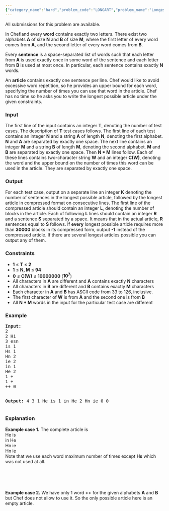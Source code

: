 ```yaml
---
{"category_name":"hard","problem_code":"LONGART","problem_name":"Longest Article","languages_supported":{"0":"ADA","1":"ASM","2":"BASH","3":"BF","4":"C","5":"C99 strict","6":"CAML","7":"CLOJ","8":"CLPS","9":"CPP 4.3.2","10":"CPP 4.9.2","11":"CPP14","12":"CS2","13":"D","14":"ERL","15":"FORT","16":"FS","17":"GO","18":"HASK","19":"ICK","20":"ICON","21":"JAVA","22":"JS","23":"LISP clisp","24":"LISP sbcl","25":"LUA","26":"NEM","27":"NICE","28":"NODEJS","29":"PAS fpc","30":"PAS gpc","31":"PERL","32":"PERL6","33":"PHP","34":"PIKE","35":"PRLG","36":"PYTH","37":"PYTH 3.4","38":"RUBY","39":"SCALA","40":"SCM guile","41":"SCM qobi","42":"ST","43":"TCL","44":"TEXT","45":"WSPC"},"max_timelimit":2.5,"source_sizelimit":50000,"problem_author":"iscsi ","problem_tester":"anton_lunyov","date_added":"30-11-2012","tags":{"0":"bipartite","1":"graph","2":"hard","3":"iscsi","4":"march13","5":"maximum"},"time":{"view_start_date":1363000137,"submit_start_date":1363000137,"visible_start_date":1363000099,"end_date":1735669800},"layout":"problem"}
---
```

<span class="solution-visible-txt">All submissions for this problem are available.</span><p>In Chefland every <b>word</b> contains exactly two letters. There exist two alphabets <b>A</b> of size <b>N</b> and <b>B</b> of size <b>M</b>, where the first letter of every word comes from <b>A</b>, and the second letter of every word comes from <b>B</b>.</p>
<p>Every <b>sentence</b> is a space-separated list of words such that each letter from <b>A</b> is used exactly once in some word of the sentence and each letter from <b>B</b> is used at most once. In particular, each sentence contains exactly <b>N</b> words.</p>
<p>An <b>article</b> contains exactly one sentence per line. Chef would like to avoid excessive word repetition, so he provides an upper bound for each word, specifying the number of times you can use that word in the article. Chef has no time so he asks you to write the longest possible article under the given constraints.</p>
<h3>Input</h3>
<p>The first line of the input contains an integer <b>T</b>, denoting the number of test cases. The description of <b>T</b> test cases follows. The first line of each test contains an integer <b>N</b> and a string <b>A</b> of length <b>N</b>, denoting the first alphabet. <b>N</b> and <b>A</b> are separated by exactly one space. The next line contains an integer <b>M</b> and a string <b>B</b> of length <b>M</b>, denoting the second alphabet. <b>M</b> and <b>B</b> are separated by exactly one space. Then <b>N * M</b> lines follow. Each of these lines contains two-character string <b>W</b> and an integer <b>C(W)</b>, denoting the word and the upper bound on the number of times this word can be used in the article. They are separated by exactly one space.</p>
<h3>Output</h3>
<p>For each test case, output on a separate line an integer <b>K</b> denoting the number of sentences in the longest possible article, followed by the longest article in compressed format on consecutive lines. The first line of the compressed article should contain an integer <b>L</b>, denoting the number of blocks in the article. Each of following <b>L</b> lines should contain an integer <b>R</b> and a sentence <b>S</b> separated by a space. It means that in the actual article, <b>R</b> sentences equal to <b>S</b> follows. If <b>every</b> longest possible article requires more than <b>30000</b> blocks in its compressed form, output <b>-1</b> instead of the compressed article. If there are several longest articles possible you can output any of them.</p>
<h3>Constraints</h3>
<p>
<ul>
<li><b>1</b> &le; <b>T</b> &le; <b>2</b></li>
<li><b>1</b> &le; <b>N, M</b> &le; <b>94</b></li>
<li><b>0</b> &le; <b>C(W)</b> &le; <b>10000000</b> (<b>10<sup>7</sup></b>)</li>
<li>All characters in <b>A</b> are different and <b>A</b> contains exactly <b>N</b> characters</li>
<li>All characters in <b>B</b> are different and <b>B</b> contains exactly <b>M</b> characters</li>
<li>Each character in <b>A</b> and <b>B</b> has ASCII code from 33 to 126, inclusive.</li>
<li>The first character of <b>W</b> is from <b>A</b> and the second one is from <b>B</b></li>
<li>All <b>N * M</b> words in the input for the particular test case are different</li>
</ul>
</p>
<h3>Example</h3>
<pre>
<b>Input:</b>
2
2 Hi
3 esn
is 1
Hs 1
Hn 2
ie 2
in 1
He 2
1 +
1 +
++ 0

<b>Output:</b>
4
3
1 He is
1 in He 
2 Hn ie
0
0
</pre><h3>Explanation</h3>
<p><b>Example case 1.</b> The complete article is<br/>He is<br/>in He<br/>Hn ie<br/>Hn ie<br/>Note that we use each word maximum number of times except <b>Hs</b> which was not used at all.</br/></br/></br/></br/></br/></p>
<p><b>Example case 2.</b> We have only 1 word <b>++</b> for the given alphabets <b>A</b> and <b>B</b> but Chef does not allow to use it. So the only possible article here is an empty article.</p>
